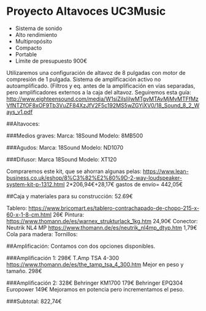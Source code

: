# Proyecto Altavoces UC3Music

- Sistema de sonido
- Alto rendimiento
- Multipropósito
- Compacto
- Portable
- Límite de presupuesto 900€


Utilizaremos una configuración de altavoz de 8 pulgadas con motor de compresión de 1 pulgada.
Sistema de amplificación activo no autoamplificado. (Filtros y eq. antes de la amplificación en vías separadas, pero amplificadores externos a la caja del altavoz.
Seguiremos esta guía: http://www.eighteensound.com/media/W1siZiIsIjIwMTgvMTAvMjMvMTFfMzVfNTZfOF8xOF9Tb3VuZF84XzJfV2F5c192MS5wZGYiXV0/18_Sound_8_2_Ways_v1.pdf

##Altavoces:

###Medios graves:
Marca: 18Sound
Modelo: 8MB500

###Agudos:
Marca: 18Sound
Modelo: ND1070

###Difusor:
Marca 18Sound
Modelo: XT120

Compraremos este kit, que se ahorran algunas pelas: https://www.lean-business.co.uk/eshop/8%C3%82%E2%80%9D-2-way-loudspeaker-system-kit-p-1312.html 2*206,94€+28,17€ gastos de envío= 442,05€


##Caja y materiales para su construcción: 52.69€

Tablero: https://www.bricomart.es/tablero-contrachapado-de-chopo-215-x-60-x-1-8-cm.html 26€
Pintura: https://www.thomann.de/es/warnex_strukturlack_1kg.htm 24,90€
Conector: Neutrik NL4 MP https://www.thomann.de/es/neutrik_nl4mp_dtyp.htm 1,79€
Cola para madera:
Tornillos:





##Amplificación: Contamos con dos opciones disponibles.

###Amplificación 1: 298€ 
T.Amp TSA 4-300 https://www.thomann.de/es/the_tamp_tsa_4_300.htm
Mejor en peso y tamaño. 298€


###Amplificación 2: 328€
Behringer KM1700 179€
Behringer EPQ304 Europower 149€
Mejoramos en potencia pero incrementamos el peso.



###Subtotal: 822,74€


